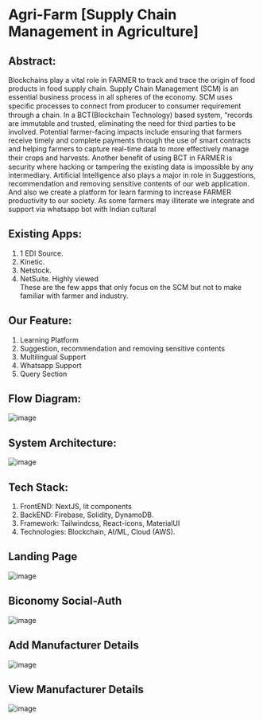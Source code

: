 # Agri-Farm [Supply Chain Management in Agriculture]

## Abstract:
Blockchains play a vital role in FARMER to track and trace the origin of food products in food supply chain. Supply Chain Management (SCM) is an essential business process in all spheres of the economy. SCM uses speciﬁc processes to connect from producer to consumer requirement through a chain. In a BCT(Blockchain Technology) based system, “records are immutable and trusted, eliminating the need for third parties to be involved. Potential farmer-facing impacts include ensuring that farmers receive timely and complete payments through the use of smart contracts and helping farmers to capture real-time data to more effectively manage their crops and harvests. Another beneﬁt of using BCT in FARMER is security where hacking or tampering the existing data is impossible by any intermediary. Artificial Intelligence also plays a major in role in Suggestions, recommendation and removing sensitive contents of our web application. And also we create a platform for learn farming to increase FARMER productivity to our society. As some farmers may illiterate we integrate and support via whatsapp bot with Indian cultural 

## Existing Apps:
1. 1 EDI Source.
2. Kinetic. 
3. Netstock.
4. NetSuite. Highly viewed <br/>
These are the few apps that only focus on the SCM but not to make familiar with farmer and industry.

## Our Feature:
1. Learning Platform
2. Suggestion, recommendation and removing sensitive contents
3. Multilingual Support
4. Whatsapp Support
5. Query Section

## Flow Diagram:
![image](https://user-images.githubusercontent.com/88650559/220365168-68b4c389-872b-41e0-a4f8-4b6d9d9a55aa.png)
## System Architecture:
![image](https://user-images.githubusercontent.com/88650559/220406023-62c308d7-114c-4a6d-9410-e646b39186e6.png)


## Tech Stack:
1. FrontEND: NextJS, lit components
2. BackEND:  Firebase, Solidity, DynamoDB.
3. Framework: Tailwindcss, React-icons, MaterialUI
4. Technologies: Blockchain, AI/ML, Cloud (AWS).
## Landing Page
![image](https://user-images.githubusercontent.com/88650559/220404397-184f52a2-616c-46ed-bc12-d6ab77c15725.png)
## Biconomy Social-Auth
![image](https://user-images.githubusercontent.com/88650559/220405230-d21a41c3-f0f7-4339-b384-856bd64062b4.png)
## Add Manufacturer Details
![image](https://user-images.githubusercontent.com/88650559/220404726-6e0b5225-f832-423b-8b26-6c37f63b52bf.png)
## View Manufacturer Details
![image](https://user-images.githubusercontent.com/88650559/220404578-b6e873e0-ad47-41d9-a6b9-00da74ea8fca.png)



